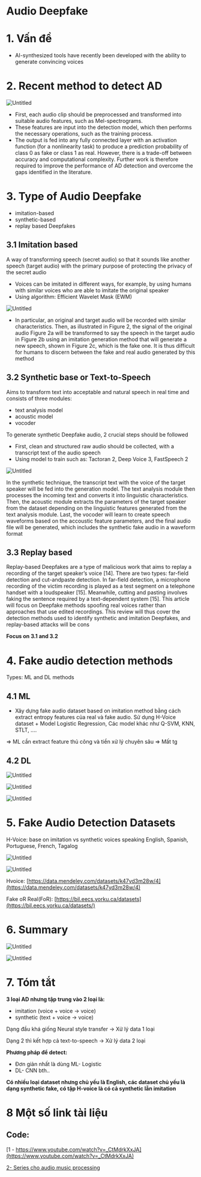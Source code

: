 # Audio Deepfake

# 1. Vấn đề

- AI-synthesized tools have recently been developed with the ability to generate convincing voices

# 2. Recent method to detect AD

![Untitled](Audio%20Deepfake%208809b08c8da342a0b0c85207cd0be260/Untitled.png)

- First, each audio clip should be preprocessed and transformed into suitable audio features, such as Mel-spectrograms.
- These features are input into the detection model, which then performs the necessary
operations, such as the training process.
- The output is fed into any fully connected layer with an activation function (for a nonlinearity task) to produce a prediction probability of class 0 as fake or class 1 as real. However, there is a trade-off between accuracy and computational complexity. Further work is therefore required to improve the performance of AD detection and overcome the gaps identified in the literature.

# 3. Type of Audio Deepfake

- imitation-based
- synthetic-based
- replay based Deepfakes

## 3.1 Imitation based

A way of transforming speech (secret audio) so that
it sounds like another speech (target audio) with the primary purpose of protecting the
privacy of the secret audio

- Voices can be imitated in different ways, for example, by
using humans with similar voices who are able to imitate the original speaker
- Using algorithm: Efficient Wavelet Mask (EWM)

![Untitled](Audio%20Deepfake%208809b08c8da342a0b0c85207cd0be260/Untitled%201.png)

- In particular, an original and target audio will be
recorded with similar characteristics. Then, as illustrated in Figure 2, the signal of the
original audio Figure 2a will be transformed to say the speech in the target audio in
Figure 2b using an imitation generation method that will generate a new speech, shown in
Figure 2c, which is the fake one. It is thus difficult for humans to discern between the fake
and real audio generated by this method

## 3.2 Synthetic base or Text-to-Speech

Aims to transform text into acceptable and
natural speech in real time and consists of three modules:

- text analysis model
- acoustic model
- vocoder

To generate synthetic Deepfake audio, 2 crucial steps should be followed

- First, clean and structured raw audio should be collected, with a transcript text of the audio speech
- Using model to train such as: Tactoran 2, Deep Voice 3, FastSpeech 2

![Untitled](Audio%20Deepfake%208809b08c8da342a0b0c85207cd0be260/Untitled%202.png)

In the synthetic technique, the transcript text with the voice of the target speaker will be fed into the
generation model. The text analysis module then processes the incoming text and converts
it into linguistic characteristics. Then, the acoustic module extracts the parameters of the
target speaker from the dataset depending on the linguistic features generated from the
text analysis module. Last, the vocoder will learn to create speech waveforms based on the accoustic feature parameters, and the final audio file will be generated, which includes the synthetic
fake audio in a waveform format

## 3.3 Replay based

Replay-based Deepfakes are a type of malicious work that aims to replay a recording
of the target speaker’s voice [14]. There are two types: far-field detection and cut-andpaste detection. In far-field detection, a microphone recording of the victim recording is
played as a test segment on a telephone handset with a loudspeaker [15]. Meanwhile, cutting and pasting involves faking the sentence required by a text-dependent system [15].
This article will focus on Deepfake methods spoofing real voices rather than approaches
that use edited recordings. This review will thus cover the detection methods used to
identify synthetic and imitation Deepfakes, and replay-based attacks will be cons

****************Focus on 3.1 and 3.2****************

# 4. Fake audio detection methods

Types: ML and DL methods

## 4.1 ML

- Xây dựng fake audio dataset based on imitation method bằng cách extract entropy features của real và fake audio. Sử dụng H-Voice dataset + Model Logistic Regression, Các model khác như Q-SVM, KNN, STLT, ….

⇒ ML cần extract feature thủ công và tiền xử lý chuyên sâu ⇒ Mất tg

## 4.2 DL

![Untitled](Audio%20Deepfake%208809b08c8da342a0b0c85207cd0be260/Untitled%203.png)

![Untitled](Audio%20Deepfake%208809b08c8da342a0b0c85207cd0be260/Untitled%204.png)

![Untitled](Audio%20Deepfake%208809b08c8da342a0b0c85207cd0be260/Untitled%205.png)

# 5. Fake Audio Detection Datasets

H-Voice: base on imitation vs synthetic voices speaking English, Spanish, Portuguese, French, Tagalog

![Untitled](Audio%20Deepfake%208809b08c8da342a0b0c85207cd0be260/Untitled%206.png)

![Untitled](Audio%20Deepfake%208809b08c8da342a0b0c85207cd0be260/Untitled%207.png)

Hvoice: [https://data.mendeley.com/datasets/k47yd3m28w/4](https://data.mendeley.com/datasets/k47yd3m28w/4)

Fake oR Real(FoR): [https://bil.eecs.yorku.ca/datasets](https://bil.eecs.yorku.ca/datasets/)

# 6. Summary

![Untitled](Audio%20Deepfake%208809b08c8da342a0b0c85207cd0be260/Untitled%208.png)

![Untitled](Audio%20Deepfake%208809b08c8da342a0b0c85207cd0be260/Untitled%209.png)

# 7. Tóm tắt

**3 loại AD nhưng tập trung vào 2 loại là:**

- imitation (voice + voice → voice)
- synthetic (text + voice → voice)

Dạng đầu khá giống Neural style transfer → Xử lý data 1 loại

Dạng 2 thì kết hợp cả text-to-speech → Xử lý data 2 loại

******Phương pháp để detect:******

- Đơn giản nhất là dùng ML- Logistic
- DL- CNN bth..

****Có nhiều loại dataset nhưng chủ yếu là English, các dataset chủ yếu là dạng synthetic fake, có tập H-voice là có cả synthetic lẫn imitation****

# 8 Một số link tài liệu

## Code:

[1 - https://www.youtube.com/watch?v=_CtMdrkXxJA](https://www.youtube.com/watch?v=_CtMdrkXxJA)

[2- Series cho audio music processing](https://www.youtube.com/watch?v=gp2wZqDoJ1Y&list=PL-wATfeyAMNoirN4idjev6aRu8ISZYVWm)